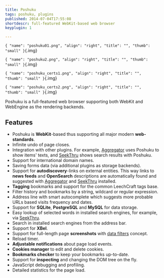 ```yaml
---
title: Poshuku
tags: poshuku, plugins
published: 2014-07-04T17:55:08
shortdescr: full-featured WebKit-based web browser
keyplugin: 1

---
```


`{ "name": "poshuku01.png", "align": "right", "title": "", "thumb": "small" }`{.img}

`{ "name": "poshuku2.png", "align": "right", "title": "", "thumb": "small" }`{.img}

`{ "name": "poshuku_certs1.png", "align": "right", "title": "", "thumb": "small" }`{.img}

`{ "name": "poshuku_certs2.png", "align": "right", "title": "", "thumb": "small" }`{.img}

Poshuku is a full-featured web browser supporting both WebKit and WebEngine
as the rendering backends.

Features
--------

- Poshuku is **WebKit**-based thus supporting all major modern
  **web-standards**.
- Infinite undo of page closes.
- Integration with other plugins. For example,
  [Aggregator](/plugins-aggregator) uses Poshuku to show items' texts,
  and [SeekThru](/plugins-seekthru) shows search results with Poshuku.
- Support for international domain names.
- Saving forms data (via additional plugins as storage backends).
- Support for **autodiscovery**-links on external entities. This way
  links to **news feeds** and **OpenSearch** descriptions are
  automatically found and suggested with
  [Aggregator](/plugins-aggregator) and
  [SeekThru](/plugins-seekthru) installed.
- **Tagging** bookmarks and support for the common LeechCraft
  tags base.
- Filter history and bookmarks by a string, wildcard or
  regular expression.
- Address line with smart autocomplete which suggests more probable
  URLs based visits frequency and dates.
- Support for **SQLite**, **PostgreSQL** and **MySQL**
  for data storage.
- Easy lookup of selected words in installed search engines, for
  example, via [SeekThru](/plugins-seekthru).
- Search in installed search engines from the address bar.
- Support for **XBel**.
- Support for full-length page **screenshots** with [data
  filters](/concepts-data-filters) concept.
- Reload timer.
- **Adjustable notifications** about page load events.
- **Cookies manager** to edit and delete cookies.
- **Bookmarks checker** to keep your bookmarks up-to-date.
- Support for **inspecting** and changing the DOM tree on the fly.
- JavaScript debugging and profiling.
- Detailed statistics for the page load.

